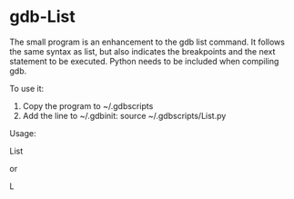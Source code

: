 # gdb-List

The small program is an enhancement to the gdb list command. It follows the same syntax as list, but also indicates the breakpoints and the next statement to be executed.
Python needs to be included when compiling gdb.

To use it:

1) Copy the program to ~/.gdbscripts
2) Add the line to ~/.gdbinit:
   source ~/.gdbscripts/List.py

Usage:

List

or

L
